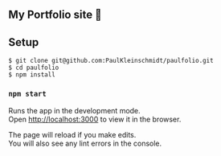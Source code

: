 ## My Portfolio site 🎷

## Setup

```
$ git clone git@github.com:PaulKleinschmidt/paulfolio.git
$ cd paulfolio
$ npm install
```

### `npm start`

Runs the app in the development mode.<br />
Open [http://localhost:3000](http://localhost:3000) to view it in the browser.

The page will reload if you make edits.<br />
You will also see any lint errors in the console.
